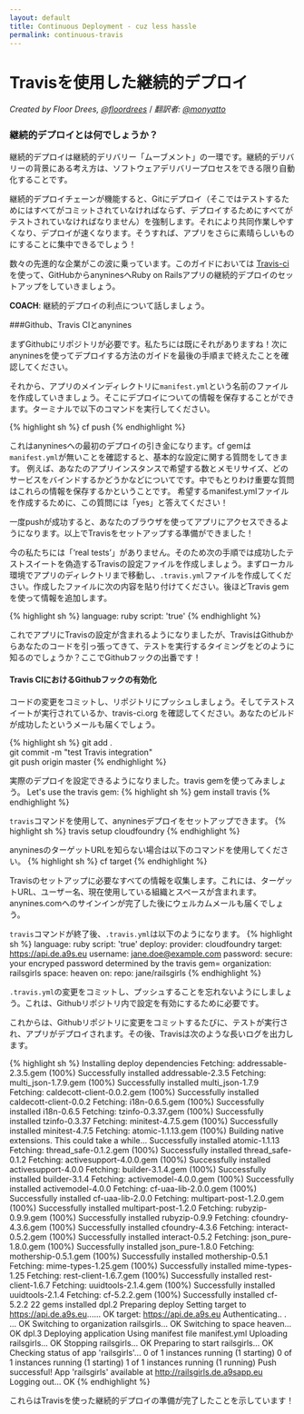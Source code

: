 ```yaml
---
layout: default
title: Continuous Deployment - cuz less hassle
permalink: continuous-travis
---
```


# Travisを使用した継続的デプロイ

*Created by Floor Drees, [@floordrees](https://twitter.com/floordrees)* / *翻訳者: [@monyatto](https://twitter.com/monyatto)*

### 継続的デプロイとは何でしょうか？

継続的デプロイは継続的デリバリー「ムーブメント」の一環です。継続的デリバリーの背景にある考え方は、ソフトウェアデリバリープロセスをできる限り自動化することです。

継続的デプロイチェーンが機能すると、Gitにデプロイ（そこではテストするためにはすべてがコミットされていなければならず、デプロイするためにすべてがテストされていなければなりません）を強制します。それにより共同作業しやすくなり、デプロイが速くなります。そうすれば、アプリをさらに素晴らしいものにすることに集中できるでしょう！

数々の先進的な企業がこの波に乗っています。このガイドにおいては [Travis-ci](http://about.travis-ci.org/) を使って、GitHubからanyninesへRuby on Railsアプリの継続的デプロイのセットアップをしていきましょう。

__COACH__: 継続的デプロイの利点について話しましょう。

###Github、Travis CIとanynines

まずGithubにリポジトリが必要です。私たちには既にそれがありますね！次にanyninesを使ってデプロイする方法のガイドを最後の手順まで終えたことを確認してください。

それから、アプリのメインディレクトリに`manifest.yml`という名前のファイルを作成していきましょう。そこにデプロイについての情報を保存することができます。ターミナルで以下のコマンドを実行してください。

{% highlight sh %}
cf push
{% endhighlight %}

これはanyninesへの最初のデプロイの引き金になります。cf gemは`manifest.yml`が無いことを確認すると、基本的な設定に関する質問をしてきます。 例えば、あなたのアプリインスタンスで希望する数とメモリサイズ、どのサービスをバインドするかどうかなどについてです。中でもとりわけ重要な質問はこれらの情報を保存するかということです。
希望するmanifest.ymlファイルを作成するために、この質問には「yes」と答えてください！

一度pushが成功すると、あなたのブラウザを使ってアプリにアクセスできるようになります。以上でTravisをセットアップする準備ができました！

今の私たちには「‘real tests’」がありません。そのため次の手順では成功したテストスイートを偽造するTravisの設定ファイルを作成しましょう。まずローカル環境でアプリのディレクトリまで移動し、``.travis.yml``ファイルを作成してください。作成したファイルに次の内容を貼り付けてください。後ほどTravis gemを使って情報を追加します。

{% highlight sh %}
language: ruby
script: 'true'
{% endhighlight %}

これでアプリにTravisの設定が含まれるようになりましたが、TravisはGithubからあなたのコードを引っ張ってきて、テストを実行するタイミングをどのように知るのでしょうか？ここでGithubフックの出番です！

#### Travis CIにおけるGithubフックの有効化

コードの変更をコミットし、リポジトリにプッシュしましょう。そしてテストスイートが実行されているか、travis-ci.org を確認してください。あなたのビルドが成功したというメールも届くでしょう。

{% highlight sh %}
git add .  
git commit -m "test Travis integration"  
git push origin master
{% endhighlight %}

実際のデプロイを設定できるようになりました。travis gemを使ってみましょう。
Let's use the travis gem:
{% highlight sh %}
gem install travis
{% endhighlight %}

`travis`コマンドを使用して、anyninesデプロイをセットアップできます。
{% highlight sh %}
travis setup cloudfoundry
{% endhighlight %}

anyninesのターゲットURLを知らない場合は以下のコマンドを使用してください。
{% highlight sh %}
cf target
{% endhighlight %}

Travisのセットアップに必要なすべての情報を収集します。これには、ターゲットURL、ユーザー名、現在使用している組織とスペースが含まれます。anynines.comへのサインインが完了した後にウェルカムメールも届くでしょう。

`travis`コマンドが終了後、`.travis.yml`は以下のようになります。
{% highlight sh %}
language: ruby
script: 'true'
deploy:
  provider: cloudfoundry
  target: https://api.de.a9s.eu
  username: jane.doe@example.com
  password:
    secure: your encryped password determined by the travis gem=
  organization: railsgirls
  space: heaven
  on:
    repo: jane/railsgirls
{% endhighlight %}

``.travis.yml``の変更をコミットし、プッシュすることを忘れないようにしましょう。これは、Githubリポジトリ内で設定を有効にするために必要です。

これからは、Githubリポジトリに変更をコミットするたびに、テストが実行され、アプリがデプロイされます。その後、Travisは次のような長いログを出力します。

{% highlight sh %}
Installing deploy dependencies
Fetching: addressable-2.3.5.gem (100%)
Successfully installed addressable-2.3.5
Fetching: multi_json-1.7.9.gem (100%)
Successfully installed multi_json-1.7.9
Fetching: caldecott-client-0.0.2.gem (100%)
Successfully installed caldecott-client-0.0.2
Fetching: i18n-0.6.5.gem (100%)
Successfully installed i18n-0.6.5
Fetching: tzinfo-0.3.37.gem (100%)
Successfully installed tzinfo-0.3.37
Fetching: minitest-4.7.5.gem (100%)
Successfully installed minitest-4.7.5
Fetching: atomic-1.1.13.gem (100%)
Building native extensions.  This could take a while...
Successfully installed atomic-1.1.13
Fetching: thread_safe-0.1.2.gem (100%)
Successfully installed thread_safe-0.1.2
Fetching: activesupport-4.0.0.gem (100%)
Successfully installed activesupport-4.0.0
Fetching: builder-3.1.4.gem (100%)
Successfully installed builder-3.1.4
Fetching: activemodel-4.0.0.gem (100%)
Successfully installed activemodel-4.0.0
Fetching: cf-uaa-lib-2.0.0.gem (100%)
Successfully installed cf-uaa-lib-2.0.0
Fetching: multipart-post-1.2.0.gem (100%)
Successfully installed multipart-post-1.2.0
Fetching: rubyzip-0.9.9.gem (100%)
Successfully installed rubyzip-0.9.9
Fetching: cfoundry-4.3.6.gem (100%)
Successfully installed cfoundry-4.3.6
Fetching: interact-0.5.2.gem (100%)
Successfully installed interact-0.5.2
Fetching: json_pure-1.8.0.gem (100%)
Successfully installed json_pure-1.8.0
Fetching: mothership-0.5.1.gem (100%)
Successfully installed mothership-0.5.1
Fetching: mime-types-1.25.gem (100%)
Successfully installed mime-types-1.25
Fetching: rest-client-1.6.7.gem (100%)
Successfully installed rest-client-1.6.7
Fetching: uuidtools-2.1.4.gem (100%)
Successfully installed uuidtools-2.1.4
Fetching: cf-5.2.2.gem (100%)
Successfully installed cf-5.2.2
22 gems installed
dpl.2
Preparing deploy
Setting target to https://api.de.a9s.eu...... OK
target: https://api.de.a9s.eu
Authenticating.. .  ... OK
Switching to organization railsgirls... OK
Switching to space heaven... OK
dpl.3
Deploying application
Using manifest file manifest.yml
Uploading railsgirls... OK
Stopping railsgirls... OK
Preparing to start railsgirls... OK
Checking status of app 'railsgirls'...
  0 of 1 instances running (1 starting)
  0 of 1 instances running (1 starting)
  1 of 1 instances running (1 running)
Push successful! App 'railsgirls' available at http://railsgirls.de.a9sapp.eu
Logging out... OK
{% endhighlight %}

これらはTravisを使った継続的デプロイの準備が完了したことを示しています！